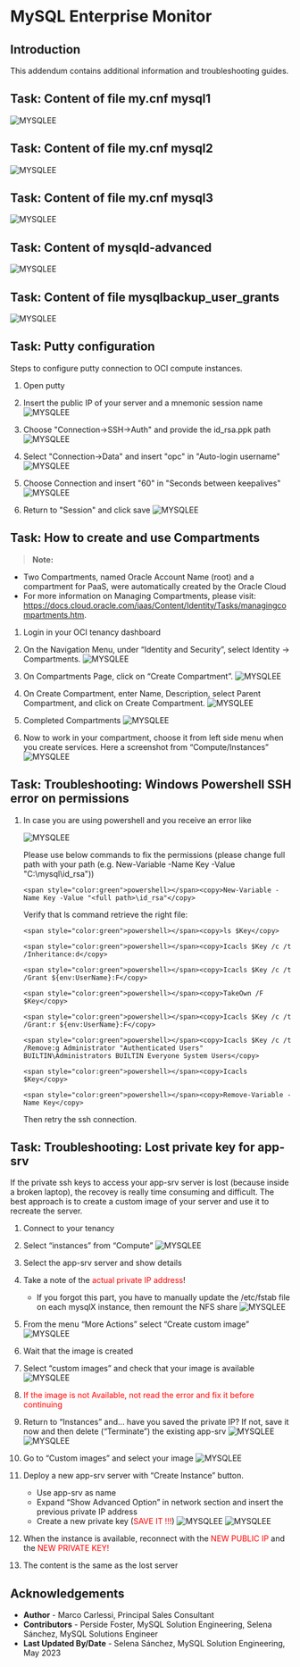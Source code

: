 # MySQL Enterprise Monitor

## Introduction
This addendum contains additional information and troubleshooting guides. 


## Task: Content of file my.cnf mysql1

 ![MYSQLEE](images/content-my-cnf-mysql1.png "content my cnf mysql1")

## Task: Content of file my.cnf mysql2

  ![MYSQLEE](images/content-my-cnf-mysql2.png "content my cnf mysql2")

## Task: Content of file my.cnf mysql3

  ![MYSQLEE](images/content-my-cnf-mysql3.png "content my cnf mysql3")

## Task: Content of mysqld-advanced

 ![MYSQLEE](images/content-mysqld-advanced.png "content mysqld advanced")

## Task: Content of file mysqlbackup\_user\_grants

 ![MYSQLEE](images/content-mysqld-backup-user-grants.png "content mysqld backup user grants")

## Task: Putty configuration 
 Steps to configure putty connection to OCI compute instances.
1. Open putty
2. Insert the public IP of your server and a mnemonic session name
    ![MYSQLEE](images/putty-config.png "putty config")
3. Choose "Connection→SSH→Auth" and provide the id_rsa.ppk path
    ![MYSQLEE](images/putty-auth.png "putty auth")

4. Select "Connection→Data" and insert "opc" in "Auto-login username"
    ![MYSQLEE](images/putty-data.png "putty-data")

5. Choose Connection and insert "60" in "Seconds between keepalives"
    ![MYSQLEE](images/putty-connection.png "putty connection")

6. Return to "Session" and click save
    ![MYSQLEE](images/putty-save.png "putty save")


## Task: How to create and use Compartments 
> **Note:**
 * Two Compartments, named Oracle Account Name (root) and a compartment for PaaS, were
automatically created by the Oracle Cloud
 * For more information on Managing Compartments, please visit:
https://docs.cloud.oracle.com/iaas/Content/Identity/Tasks/managingcompartments.htm.

1. Login in your OCI tenancy dashboard
2. On the Navigation Menu, under “Identity and Security”, select Identity -> Compartments.
    ![MYSQLEE](images/oci-landing-page.png "oci landing page")

3. On Compartments Page, click on “Create Compartment”.
    ![MYSQLEE](images/oci-create-compartment.png "oci create compartment")

4. On Create Compartment, enter Name, Description, select Parent Compartment, and click on Create Compartment.
    ![MYSQLEE](images/oci-compartment-config.png "oci compartment config")

5. Completed Compartments
    ![MYSQLEE](images/oci-compartments.png "oci compartments")

6. Now to work in your compartment, choose it from left side menu when you create services. Here a screenshot from “Compute/Instances”
    ![MYSQLEE](images/oci-compartment-choose.png "oci compartment choose")

## Task: Troubleshooting: Windows Powershell SSH error on permissions 
1. In case you are using powershell and you receive an error like
    
    ![MYSQLEE](images/powershell-permissions-error.png "powershell permissions error")

    Please use below commands to fix the permissions (please change full path with your path (e.g. New-Variable -Name Key -Value "C:\mysql\id_rsa"))

    ```
    <span style="color:green">powershell></span><copy>New-Variable -Name Key -Value "<full path>\id_rsa"</copy>
    ```

    Verify that ls command retrieve the right file:
    ```
    <span style="color:green">powershell></span><copy>ls $Key</copy>
    ```
    ```
    <span style="color:green">powershell></span><copy>Icacls $Key /c /t /Inheritance:d</copy>
    ```
    ```
    <span style="color:green">powershell></span><copy>Icacls $Key /c /t /Grant ${env:UserName}:F</copy>
    ```
    ```
    <span style="color:green">powershell></span><copy>TakeOwn /F $Key</copy>
    ```
    ```
    <span style="color:green">powershell></span><copy>Icacls $Key /c /t /Grant:r ${env:UserName}:F</copy>
    ```
    ```
    <span style="color:green">powershell></span><copy>Icacls $Key /c /t /Remove:g Administrator "Authenticated Users" BUILTIN\Administrators BUILTIN Everyone System Users</copy>
    ```
    ```
    <span style="color:green">powershell></span><copy>Icacls $Key</copy>
    ```
    ```
    <span style="color:green">powershell></span><copy>Remove-Variable -Name Key</copy>
    ```

    Then retry the ssh connection.

## Task: Troubleshooting: Lost private key for app-srv 
 If the private ssh keys to access your app-srv server is lost (because inside a broken laptop), the recovey is really time consuming and difficult.
 The best approach is to create a custom image of your server and use it to recreate the server.
1. Connect to your tenancy
2. Select “instances” from “Compute”
    ![MYSQLEE](images/oci-menu-page.png "oci menu page")

3. Select the app-srv server and show details
4. Take a note of the <span style="color:red">actual private IP address</span>!
    * If you forgot this part, you have to manually update the /etc/fstab file on each mysqlX instance, then remount the NFS share
    ![MYSQLEE](images/oci-instance-details.png "oci instance details")

5. From the menu “More Actions” select “Create custom image”
    ![MYSQLEE](images/oci-custom-image.png "oci custom image")

6. Wait that the image is created
7. Select “custom images” and check that your image is available
    ![MYSQLEE](images/oci-custom-image-select.png "oci custom image select")
8. <span style="color:red">If the image is not Available, not read the error and fix it before continuing</span>
9. Return to “Instances” and... have you saved the private IP?
    If not, save it now and then delete (“Terminate”) the existing app-srv
    ![MYSQLEE](images/oci-terminate-instance.png "oci terminate instance")
    ![MYSQLEE](images/oci-terminate-instance-confirm.png "oci terminate instance confirm")

10. Go to “Custom images” and select your image
    ![MYSQLEE](images/oci-custom-images-page.png "oci custom images page")
11. Deploy a new app-srv server with “Create Instance” button.
    * Use app-srv as name
    * Expand “Show Advanced Option” in network section and insert the previous private IP address
    * Create a new private key (<span style="color:red">SAVE IT !!!</span>)
    ![MYSQLEE](images/oci-create-instance.png "oci create instance")
    ![MYSQLEE](images/oci-create-instance-details.png "oci create instance details")
12. When the instance is available, reconnect with the <span style="color:red">NEW PUBLIC IP</span> and the <span style="color:red">NEW PRIVATE KEY!</span>
13. The content is the same as the lost server



## Acknowledgements
* **Author** - Marco Carlessi, Principal Sales Consultant
* **Contributors** -  Perside Foster, MySQL Solution Engineering, Selena Sánchez, MySQL Solutions Engineer
* **Last Updated By/Date** - Selena Sánchez, MySQL Solution Engineering, May 2023